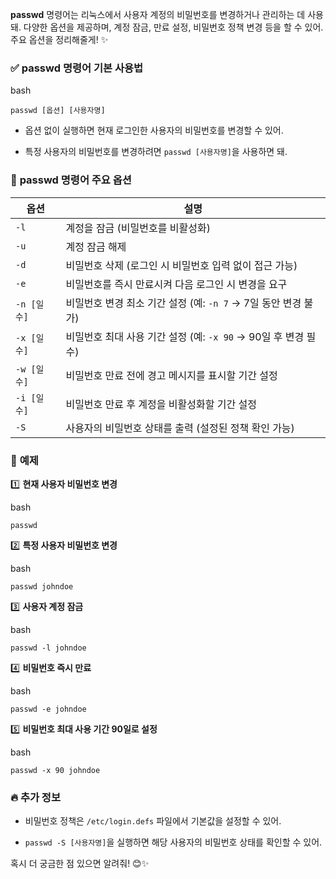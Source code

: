 **passwd** 명령어는 리눅스에서 사용자 계정의 비밀번호를 변경하거나 관리하는 데 사용돼. 다양한 옵션을 제공하며, 계정 잠금, 만료 설정, 비밀번호 정책 변경 등을 할 수 있어. 주요 옵션을 정리해줄게! ✨

### ✅ **passwd 명령어 기본 사용법**

bash

```
passwd [옵션] [사용자명]
```

- 옵션 없이 실행하면 현재 로그인한 사용자의 비밀번호를 변경할 수 있어.
    
- 특정 사용자의 비밀번호를 변경하려면 `passwd [사용자명]`을 사용하면 돼.
    

### 🔹 **passwd 명령어 주요 옵션**

|옵션|설명|
|---|---|
|`-l`|계정을 잠금 (비밀번호를 비활성화)|
|`-u`|계정 잠금 해제|
|`-d`|비밀번호 삭제 (로그인 시 비밀번호 입력 없이 접근 가능)|
|`-e`|비밀번호를 즉시 만료시켜 다음 로그인 시 변경을 요구|
|`-n [일수]`|비밀번호 변경 최소 기간 설정 (예: `-n 7` → 7일 동안 변경 불가)|
|`-x [일수]`|비밀번호 최대 사용 기간 설정 (예: `-x 90` → 90일 후 변경 필수)|
|`-w [일수]`|비밀번호 만료 전에 경고 메시지를 표시할 기간 설정|
|`-i [일수]`|비밀번호 만료 후 계정을 비활성화할 기간 설정|
|`-S`|사용자의 비밀번호 상태를 출력 (설정된 정책 확인 가능)|

### 🚀 **예제**

1️⃣ **현재 사용자 비밀번호 변경**

bash

```
passwd
```

2️⃣ **특정 사용자 비밀번호 변경**

bash

```
passwd johndoe
```

3️⃣ **사용자 계정 잠금**

bash

```
passwd -l johndoe
```

4️⃣ **비밀번호 즉시 만료**

bash

```
passwd -e johndoe
```

5️⃣ **비밀번호 최대 사용 기간 90일로 설정**

bash

```
passwd -x 90 johndoe
```

### 🔥 **추가 정보**

- 비밀번호 정책은 `/etc/login.defs` 파일에서 기본값을 설정할 수 있어.
    
- `passwd -S [사용자명]`을 실행하면 해당 사용자의 비밀번호 상태를 확인할 수 있어.
    

혹시 더 궁금한 점 있으면 알려줘! 😊✨